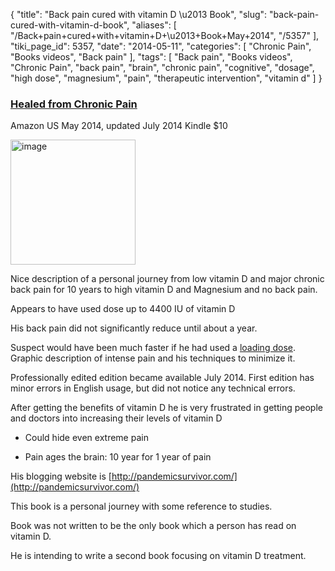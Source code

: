 {
    "title": "Back pain cured with vitamin D \u2013 Book",
    "slug": "back-pain-cured-with-vitamin-d-book",
    "aliases": [
        "/Back+pain+cured+with+vitamin+D+\u2013+Book+May+2014",
        "/5357"
    ],
    "tiki_page_id": 5357,
    "date": "2014-05-11",
    "categories": [
        "Chronic Pain",
        "Books videos",
        "Back pain"
    ],
    "tags": [
        "Back pain",
        "Books videos",
        "Chronic Pain",
        "back pain",
        "brain",
        "chronic pain",
        "cognitive",
        "dosage",
        "high dose",
        "magnesium",
        "pain",
        "therapeutic intervention",
        "vitamin d"
    ]
}


### [Healed from Chronic Pain](http://www.amazon.com/Healed-Chronic-Pain-Mark-Pegram-ebook/dp/B00K1MSLRQ/ref=sr_1_sc_3?s=books&ie=UTF8&qid=1399825577&sr=1-3-spell&keywords=mark+backpain%20)

Amazon US May 2014, updated July 2014 Kindle $10

<img src="https://d378j1rmrlek7x.cloudfront.net/attachments/jpeg/chronic-pain-book-cover.jpg" alt="image" width="200">

Nice description of a personal journey from low vitamin D and major chronic back pain  for 10 years to high vitamin D and Magnesium and no back pain. 

Appears to have used dose up to 4400 IU of vitamin D

His back pain did not significantly reduce until about a year. 

Suspect would have been much faster if he had used a [loading dose](/posts/overview-loading-of-vitamin-d). Graphic description of intense pain and his techniques to minimize it.

Professionally edited edition became available July 2014. First edition has minor errors in English usage, but did not notice any technical errors.

After getting the benefits of vitamin D he is very frustrated in getting people and doctors into increasing their levels of vitamin D

* Could hide even extreme pain

* Pain ages the brain: 10 year for 1 year of pain

His blogging website is [http://pandemicsurvivor.com/](http://pandemicsurvivor.com/)

This book is a personal journey with some reference to studies.

Book was not written to be the only book which a person has read on vitamin D.

He is intending to write a second book focusing on vitamin D treatment.